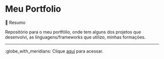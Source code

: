# Meu Portfolio

:pencil: Resumo

Repositório para o meu portfólio, onde tem alguns dos projetos que desenvolvi, as linguagens/frameworks que utilizo, minhas formações.

<hr>
:globe_with_meridians:
Clique <a href="https://d3xt3er.github.io/paulojose.github.io/">aqui</a> para acessar.
